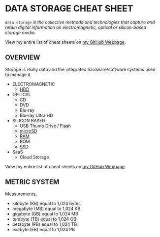 # DATA STORAGE CHEAT SHEET

`data storage` _is the collective methods and technologies
that capture and retain digital information on electromagnetic,
optical or silicon-based storage media._

View my entire list of cheat sheets on
[my GitHub Webpage](https://jeffdecola.github.io/my-cheat-sheets/).

## OVERVIEW

Storage is really data and the integrated
hardware/software systems used to manage it.

* ELECTROMAGNETIC
  * [HDD](https://github.com/JeffDeCola/my-cheat-sheets/tree/master/other/computer-hardware/technologies/hard-drives-cheat-sheet)
* OPTICAL
  * CD
  * DVD
  * Blu-ray
  * Blu-ray Ultra HD
* SILICON BASED
  * USB Thumb Drive / Flash
  * [microSD](https://github.com/JeffDeCola/my-cheat-sheets/tree/master/other/computer-hardware/technologies/microSD-cards-cheat-sheet)
  * [RAM](https://github.com/JeffDeCola/my-cheat-sheets/tree/master/other/computer-hardware/pc/ram-cheat-sheet)
  * ROM
  * [SSD](https://github.com/JeffDeCola/my-cheat-sheets/tree/master/other/computer-hardware/technologies/ssd-cheat-sheet)
* SaaS
  * Cloud Storage

View my entire list of cheat sheets on
[my GitHub Webpage](https://jeffdecola.github.io/my-cheat-sheets/).

## METRIC SYSTEM

Measurements,

* kilobyte (KB) equal to 1,024 bytes
* megabyte (MB) equal to 1,024 KB
* gigabyte (GB) equal to 1,024 MB
* terabyte (TB) equal to 1,024 GB
* petabyte (PB) equal to 1,024 TB
* exabyte (EB) equal to 1,024 PB






